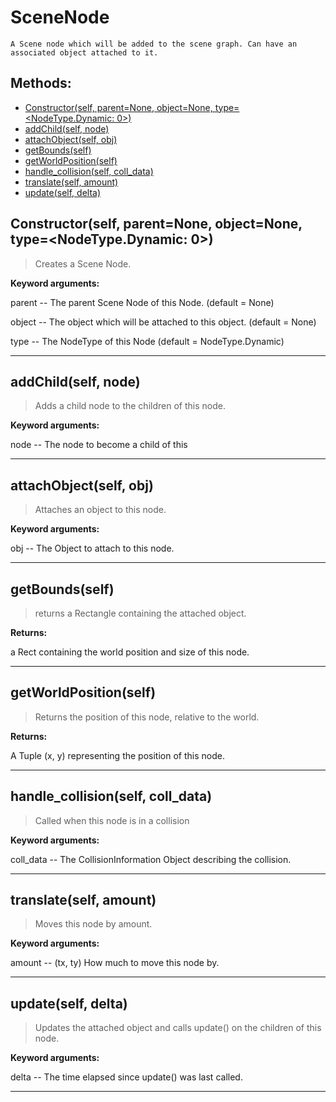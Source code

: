 # SceneNode 
 ```
 A Scene node which will be added to the scene graph. Can have an associated object attached to it. 
```
## Methods: 
* [Constructor(self, parent=None, object=None, type=<NodeType.Dynamic: 0>)](#Constructor) 
* [addChild(self, node)](#addChild) 
* [attachObject(self, obj)](#attachObject) 
* [getBounds(self)](#getBounds) 
* [getWorldPosition(self)](#getWorldPosition) 
* [handle_collision(self, coll_data)](#handle_collision) 
* [translate(self, amount)](#translate) 
* [update(self, delta)](#update) 
<div id="Constructor"></div>

## Constructor(self, parent=None, object=None, type=<NodeType.Dynamic: 0>) 

  

 > Creates a Scene Node.

 

 **Keyword arguments:**

 parent -- The parent Scene Node of this Node. (default = None)

 object -- The object which will be attached to this object. (default = None)

 type -- The NodeType of this Node (default = NodeType.Dynamic) 

 --- 
<div id="addChild"></div>

## addChild(self, node) 

  

 > Adds a child node to the children of this node.

 

 **Keyword arguments:**

 node -- The node to become a child of this 

 --- 
<div id="attachObject"></div>

## attachObject(self, obj) 

  

 > Attaches an object to this node.

 

 **Keyword arguments:**

 obj -- The Object to attach to this node. 

 --- 
<div id="getBounds"></div>

## getBounds(self) 

  

 > returns a Rectangle containing the attached object.

 

 **Returns:**

 a Rect containing the world position and size of this node. 

 --- 
<div id="getWorldPosition"></div>

## getWorldPosition(self) 

  

 > Returns the position of this node, relative to the world.

 

 **Returns:**

 A Tuple (x, y) representing the position of this node. 

 --- 
<div id="handle_collision"></div>

## handle_collision(self, coll_data) 

  

 > Called when this node is in a collision

 

 **Keyword arguments:**

 coll_data -- The CollisionInformation Object describing the collision. 

 --- 
<div id="translate"></div>

## translate(self, amount) 

  

 > Moves this node by amount.

 

 **Keyword arguments:**

 amount -- (tx, ty) How much to move this node by. 

 --- 
<div id="update"></div>

## update(self, delta) 

  

 > Updates the attached object and calls update() on the children of this node.

 

 **Keyword arguments:**

 delta -- The time elapsed since update() was last called. 

 --- 

